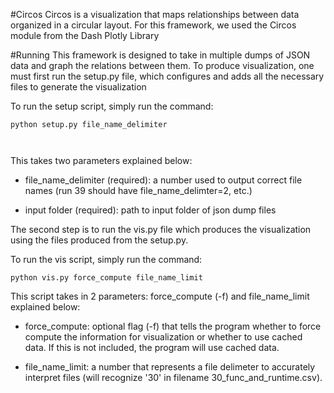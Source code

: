#Circos
Circos is a visualization that maps relationships between data organized in a circular layout. For this framework, we used the Circos module from the Dash Plotly Library

#Running
This framework is designed to take in multiple dumps of JSON data and graph the relations between them. To produce visualization, one must first run the setup.py file, which configures and adds all the necessary files to generate the visualization

To run the setup script, simply run the command:

```mermaid
python setup.py file_name_delimiter

    
```
This takes two parameters explained below:

- file_name_delimiter (required): a number used to output correct file names (run 39 should have file_name_delimter=2, etc.)

- input folder (required): path to input folder of json dump files


The second step is to run the vis.py file which produces the visualization using the files produced from the setup.py.

To run the vis script, simply run the command:

```mermaid
python vis.py force_compute file_name_limit
```

This script takes in 2 parameters: force_compute (-f) and file_name_limit explained below:

- force_compute: optional flag (-f) that tells the program whether to force compute the information for visualization or whether to use cached data. If this is not included, the program will use cached data.

- file_name_limit: a number that represents a file delimeter to accurately interpret files (will recognize '30' in filename 30_func_and_runtime.csv).
